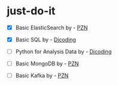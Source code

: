 # just-do-it

- [X] Basic ElasticSearch by - <a href="https://www.youtube.com/@ProgrammerZamanNow" target="_blank">PZN</a>
- [X] Basic SQL by - <a href="https://www.dicoding.com/academies/600/" target="_blank">Dicoding</a>
- [ ] Python for Analysis Data by - <a href="https://www.dicoding.com/academies/555" target="_blank">Dicoding</a>
- [ ] Basic MongoDB by - <a href="https://www.youtube.com/@ProgrammerZamanNow" target="_blank">PZN</a>
- [ ] Basic Kafka by - <a href="https://www.youtube.com/@ProgrammerZamanNow" target="_blank">PZN</a>


